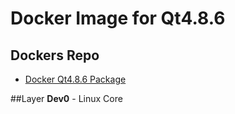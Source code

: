 # Docker Image for Qt4.8.6

## Dockers Repo
 * [Docker Qt4.8.6 Package](https://www.googledrive.com/host/0B_hLm6t5z2qbY1hWOEdORENkTG8)

##Layer
**Dev0** - Linux Core
